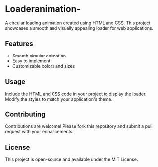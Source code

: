 # Loaderanimation-

A circular loading animation created using HTML and CSS. This project showcases a smooth and visually appealing loader for web applications.

## Features

- Smooth circular animation
- Easy to implement
- Customizable colors and sizes

## Usage

Include the HTML and CSS code in your project to display the loader. Modify the styles to match your application's theme.

## Contributing

Contributions are welcome! Please fork this repository and submit a pull request with your enhancements.

## License

This project is open-source and available under the MIT License.
